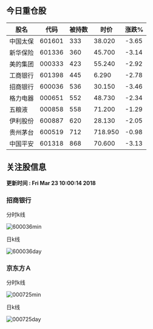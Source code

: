 
## 今日重仓股 

|股名|代码|被持数|时价|涨跌%|
|---|---|---|---|---|
|中国太保|601601|333|38.020|-3.65|
|新华保险|601336|360|45.700|-3.14|
|美的集团|000333|423|55.240|-2.92|
|工商银行|601398|445|6.290|-2.78|
|招商银行|600036|536|30.150|-3.46|
|格力电器|000651|552|48.730|-2.34|
|五粮液|000858|558|71.200|-1.29|
|伊利股份|600887|620|28.130|-2.05|
|贵州茅台|600519|712|718.950|-0.98|
|中国平安|601318|868|70.600|-3.13|

## 关注股信息
**更新时间 : Fri Mar 23 10:00:14 2018**
### 招商银行 
分时k线

![600036min](http://image.sinajs.cn/newchart/min/n/sh600036.gif)

日k线

![600036day](http://image.sinajs.cn/newchart/daily/n/sh600036.gif)

### 京东方Ａ 
分时k线

![000725min](http://image.sinajs.cn/newchart/min/n/sz000725.gif)

日k线

![000725day](http://image.sinajs.cn/newchart/daily/n/sz000725.gif)
